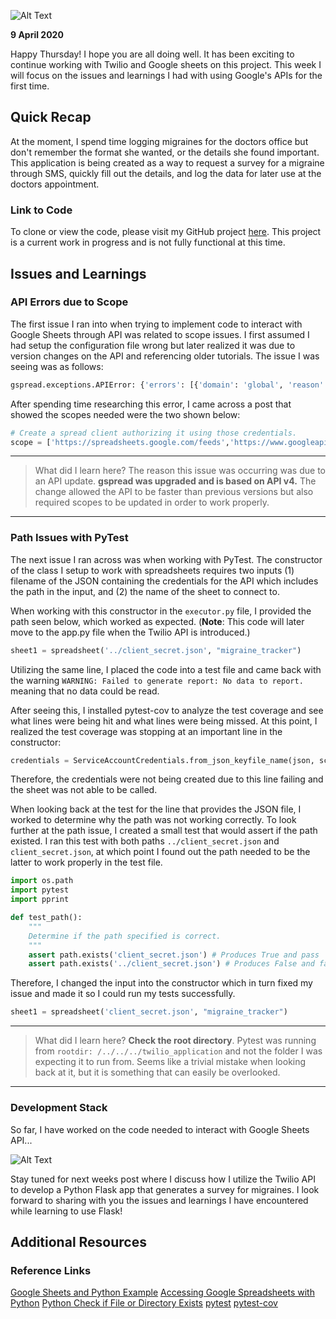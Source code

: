 ![Alt Text](https://dev-to-uploads.s3.amazonaws.com/i/q257k7gsxwtmbmlmb29i.png)

**9 April 2020**

Happy Thursday! I hope you are all doing well. It has been exciting to continue working with Twilio and Google sheets on this project. This week I will focus on the issues and learnings I had with using Google's APIs for the first time.

## Quick Recap

At the moment, I spend time logging migraines for the doctors office but don't remember the format she wanted, or the details she found important. This application is being created as a way to request a survey for a migraine through SMS, quickly fill out the details, and log the data for later use at the doctors appointment.  

### Link to Code

To clone or view the code, please visit my GitHub project [here](https://github.com/rosejcday/migraine_tracking). This project is a current work in progress and is not fully functional at this time.  

## Issues and Learnings

### API Errors due to Scope

The first issue I ran into when trying to implement code to interact with Google Sheets through API was related to scope issues. I first assumed I had setup the configuration file wrong but later realized it was due to version changes on the API and referencing older tutorials. The issue I was seeing was as follows:  

```bash
gspread.exceptions.APIError: {'errors': [{'domain': 'global', 'reason': 'insufficientPermissions', 'message': 'Insufficient Permission: Request had insufficient authentication scopes.'}], 'code': 403, 'message': 'Insufficient Permission: Request had insufficient authentication scopes.'}
```

After spending time researching this error, I came across a post that showed the scopes needed were the two shown below:  

```python
# Create a spread client authorizing it using those credentials.
scope = ['https://spreadsheets.google.com/feeds','https://www.googleapis.com/auth/drive']
```

***

> What did I learn here? The reason this issue was occurring was due to an API update. **gspread was upgraded and is based on API v4.** The change allowed the API to be faster than previous versions but also required scopes to be updated in order to work properly.

***

### Path Issues with PyTest

The next issue I ran across was when working with PyTest. The constructor of the class I setup to work with spreadsheets requires two inputs (1) filename of the JSON containing the credentials for the API which includes the path in the input, and (2) the name of the sheet to connect to.

When working with this constructor in the `executor.py` file, I provided the path seen below, which worked as expected. (**Note**: This code will later move to the app.py file when the Twilio API is introduced.)

```python
sheet1 = spreadsheet('../client_secret.json', "migraine_tracker")
```

Utilizing the same line, I placed the code into a test file and came back with the warning `WARNING: Failed to generate report: No data to report.` meaning that no data could be read.

After seeing this, I installed pytest-cov to analyze the test coverage and see what lines were being hit and what lines were being missed. At this point, I realized the test coverage was stopping at an important line in the constructor:

```python
credentials = ServiceAccountCredentials.from_json_keyfile_name(json, scope)
```

Therefore, the credentials were not being created due to this line failing and the sheet was not able to be called.

When looking back at the test for the line that provides the JSON file, I worked to determine why the path was not working correctly. To look further at the path issue, I created a small test that would assert if the path existed. I ran this test with both paths `../client_secret.json` and `client_secret.json`, at which point I found out the path needed to be the latter to work properly in the test file.

```python
import os.path
import pytest
import pprint

def test_path():
    """
    Determine if the path specified is correct.
    """
    assert path.exists('client_secret.json') # Produces True and pass
    assert path.exists('../client_secret.json') # Produces False and fail
```

Therefore, I changed the input into the constructor which in turn fixed my issue and made it so I could run my tests successfully.

```python
sheet1 = spreadsheet('client_secret.json', "migraine_tracker")
```

***

> What did I learn here? **Check the root directory**. Pytest was running from `rootdir: /../../../twilio_application` and not the folder I was expecting it to run from. Seems like a trivial mistake when looking back at it, but it is something that can easily be overlooked.  

***

### Development Stack

So far, I have worked on the code needed to interact with Google Sheets API...

![Alt Text](https://dev-to-uploads.s3.amazonaws.com/i/vbt2d6fnj0typ6v203xf.png)

Stay tuned for next weeks post where I discuss how I utilize the Twilio API to develop a Python Flask app that generates a survey for migraines. I look forward to sharing with you the issues and learnings I have encountered while learning to use Flask!

## Additional Resources  

### Reference Links
[Google Sheets and Python Example](https://www.youtube.com/watch?v=vISRn5qFrkM&list=PLqrz4nXepkz60FNw4ORm1iLTn_R5o9fBb)
[Accessing Google Spreadsheets with Python](https://towardsdatascience.com/accessing-google-spreadsheet-data-using-python-90a5bc214fd2)
[Python Check if File or Directory Exists](https://www.guru99.com/python-check-if-file-exists.html)
[pytest](https://docs.pytest.org/en/latest/)
[pytest-cov](https://pypi.org/project/pytest-cov/)
